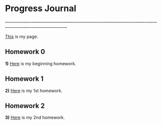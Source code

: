 # Progress Journal

**-----------------------------------------------------------------------------------------------------------**

[This](https://bu-ie-360.github.io/spring21-mfdevecii/) is my page.

## Homework 0
  
**1)** [Here](files/HW0.html) is my beginning homework.


## Homework 1

**2)** [Here](files/HW1/Homework1.html) is my 1st homework.

## Homework 2

**3)** [Here](files/HW2/HW2.html) is my 2nd homework.
